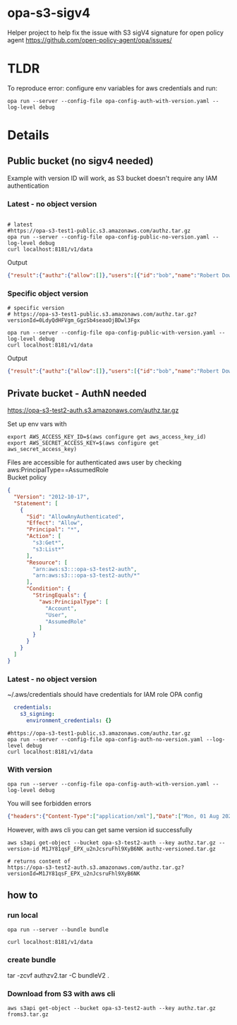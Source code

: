 # opa-s3-sigv4
Helper project to help fix the issue with S3 sigV4 signature for open policy agent 
https://github.com/open-policy-agent/opa/issues/

# TLDR
To reproduce error: configure env variables for aws credentials and run:
```shell
opa run --server --config-file opa-config-auth-with-version.yaml --log-level debug
```

# Details

## Public bucket (no sigv4 needed)
Example with version ID will work, as S3 bucket doesn't require any IAM authentication
### Latest - no object version
```shell

# latest
#https://opa-s3-test1-public.s3.amazonaws.com/authz.tar.gz
opa run --server --config-file opa-config-public-no-version.yaml --log-level debug
curl localhost:8181/v1/data
```
Output
```json
{"result":{"authz":{"allow":[]},"users":[{"id":"bob","name":"Robert Downey Jr"},{"id":"robobob","name":"Haven't survived Avengers"}]}}
```

### Specific object version
```
# specific version
# https://opa-s3-test1-public.s3.amazonaws.com/authz.tar.gz?versionId=0LdyQdHFVgm_GgzSb4seaoOjBDwl3Fgx

opa run --server --config-file opa-config-public-with-version.yaml --log-level debug
curl localhost:8181/v1/data
```
Output
```json
{"result":{"authz":{"allow":[]},"users":[{"id":"bob","name":"Robert Downey Jr"}]}}
```

## Private bucket - AuthN needed
https://opa-s3-test2-auth.s3.amazonaws.com/authz.tar.gz

Set up env vars with 
```shell
export AWS_ACCESS_KEY_ID=$(aws configure get aws_access_key_id)
export AWS_SECRET_ACCESS_KEY=$(aws configure get aws_secret_access_key)
```

Files are accessible for  authenticated aws user by checking aws:PrincipalType==AssumedRole  
Bucket policy
```json
{
  "Version": "2012-10-17",
  "Statement": [
    {
      "Sid": "AllowAnyAuthenticated",
      "Effect": "Allow",
      "Principal": "*",
      "Action": [
        "s3:Get*",
        "s3:List*"
      ],
      "Resource": [
        "arn:aws:s3:::opa-s3-test2-auth",
        "arn:aws:s3:::opa-s3-test2-auth/*"
      ],
      "Condition": {
        "StringEquals": {
          "aws:PrincipalType": [
            "Account",
            "User",
            "AssumedRole"
          ]
        }
      }
    }
  ]
}
```

### Latest - no object version
~/.aws/credentials should have credentials for IAM role
OPA config
```yaml
  credentials:
    s3_signing:
      environment_credentials: {}
```
```shell
#https://opa-s3-test1-public.s3.amazonaws.com/authz.tar.gz
opa run --server --config-file opa-config-auth-no-version.yaml --log-level debug
curl localhost:8181/v1/data
```

### With version
```shell
opa run --server --config-file opa-config-auth-with-version.yaml --log-level debug
```
You will see forbidden errors
```json
{"headers":{"Content-Type":["application/xml"],"Date":["Mon, 01 Aug 2022 22:47:00 GMT"],"Server":["AmazonS3"],"X-Amz-Id-2":["sG+eb72ODb7SjFP5bisy3VXgc9SJTpaZFMpLDzdQdj4SA/3Dyu2cUsb8pmQWvpJTVYimJTMUQVk="],"X-Amz-Request-Id":["9K33J6S2KB7BY08D"]},"level":"debug","method":"GET","msg":"Received response.","status":"403 Forbidden","time":"2022-08-01T18:47:01-04:00","url":"https://opa-s3-test2-auth.s3.amazonaws.com/authz.tar.gz?versionId=M1JY81qsF_EPX_u2nJcsruFhl9XyB6NK"}
```
However, with aws cli you can get same version id successfully
```shell
aws s3api get-object --bucket opa-s3-test2-auth --key authz.tar.gz --version-id M1JY81qsF_EPX_u2nJcsruFhl9XyB6NK authz-versioned.tar.gz

# returns content of
https://opa-s3-test2-auth.s3.amazonaws.com/authz.tar.gz?versionId=M1JY81qsF_EPX_u2nJcsruFhl9XyB6NK

```

## how to
### run local

```shell
opa run --server --bundle bundle

curl localhost:8181/v1/data
```

### create bundle
tar -zcvf authzv2.tar -C bundleV2 .

### Download from S3 with aws cli
```
aws s3api get-object --bucket opa-s3-test2-auth --key authz.tar.gz froms3.tar.gz
```
